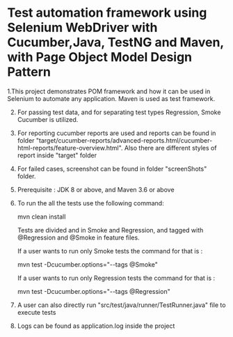 

Test automation framework using Selenium WebDriver with Cucumber,Java, TestNG and Maven, with Page Object Model Design Pattern
====================================================================================================================================

1.This project demonstrates POM framework and how it can be used 
  in Selenium to automate any application. Maven is used as test framework.

2. For passing test data, and for separating test types Regression, Smoke Cucumber is utilized.

3. For reporting cucumber reports are used and reports can be found in folder "target/cucumber-reports/advanced-reports.html/cucumber-html-reports/feature-overview.html".
   Also there are different styles of report inside "target" folder

4. For failed cases, screenshot can be found in folder "screenShots" folder.

5. Prerequisite : JDK 8 or above, and Maven 3.6 or above

6. To run the all the tests use the following command:

     mvn clean install

   Tests are divided and in Smoke and Regression, and tagged with @Regression and @Smoke in feature files.

   If a user wants to run only Smoke tests the command for that is :

     mvn test -Dcucumber.options="--tags @Smoke" 

   If a user wants to run only Regression tests the command for that is :

     mvn test -Dcucumber.options="--tags @Regression" 

7. A user can also directly run "src/test/java/runner/TestRunner.java" file to execute tests

8. Logs can be found as application.log inside the project






